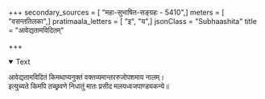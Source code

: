 +++
secondary_sources = [ "महा-सुभाषित-सङ्ग्रहः - 5410",]
meters = [ "वसन्ततिलका",]
pratimaala_letters = [ "इ", "य",]
jsonClass = "Subhaashita"
title = "आवेद्यतामविदितम्"

+++

<details open><summary>Text</summary>

आवेद्यतामविदितं किमथाप्यनुक्तं वक्तव्यमान्तररुजोपशमाय नालम्।  
इत्युच्यते किमपि तच्छ्रवणे निधातुं मातः प्रसीद मलयध्वजपाण्ड्यकन्ये॥
</details>
